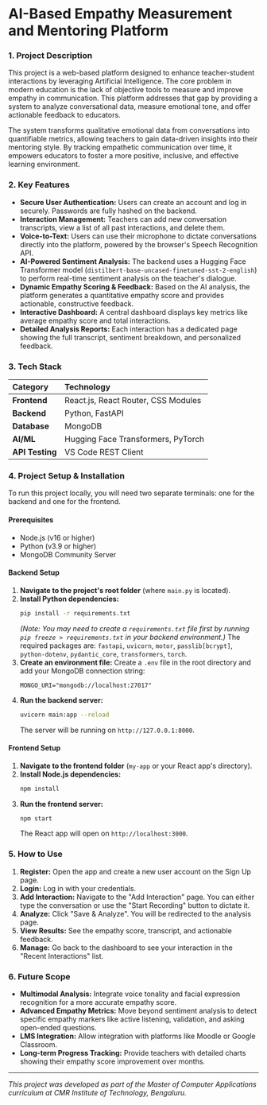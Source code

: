 # AI-Based Empathy Measurement and Mentoring Platform

### 1. Project Description

This project is a web-based platform designed to enhance teacher-student interactions by leveraging Artificial Intelligence. The core problem in modern education is the lack of objective tools to measure and improve empathy in communication. This platform addresses that gap by providing a system to analyze conversational data, measure emotional tone, and offer actionable feedback to educators.

The system transforms qualitative emotional data from conversations into quantifiable metrics, allowing teachers to gain data-driven insights into their mentoring style. By tracking empathetic communication over time, it empowers educators to foster a more positive, inclusive, and effective learning environment.

### 2. Key Features

-   **Secure User Authentication:** Users can create an account and log in securely. Passwords are fully hashed on the backend.
-   **Interaction Management:** Teachers can add new conversation transcripts, view a list of all past interactions, and delete them.
-   **Voice-to-Text:** Users can use their microphone to dictate conversations directly into the platform, powered by the browser's Speech Recognition API.
-   **AI-Powered Sentiment Analysis:** The backend uses a Hugging Face Transformer model (`distilbert-base-uncased-finetuned-sst-2-english`) to perform real-time sentiment analysis on the teacher's dialogue.
-   **Dynamic Empathy Scoring & Feedback:** Based on the AI analysis, the platform generates a quantitative empathy score and provides actionable, constructive feedback.
-   **Interactive Dashboard:** A central dashboard displays key metrics like average empathy score and total interactions.
-   **Detailed Analysis Reports:** Each interaction has a dedicated page showing the full transcript, sentiment breakdown, and personalized feedback.

### 3. Tech Stack

| Category      | Technology                                    |
| :------------ | :-------------------------------------------- |
| **Frontend** | React.js, React Router, CSS Modules           |
| **Backend** | Python, FastAPI                               |
| **Database** | MongoDB                                       |
| **AI/ML** | Hugging Face Transformers, PyTorch            |
| **API Testing**| VS Code REST Client                          |

### 4. Project Setup & Installation

To run this project locally, you will need two separate terminals: one for the backend and one for the frontend.

#### Prerequisites

-   Node.js (v16 or higher)
-   Python (v3.9 or higher)
-   MongoDB Community Server

#### Backend Setup

1.  **Navigate to the project's root folder** (where `main.py` is located).
2.  **Install Python dependencies:**
    ```bash
    pip install -r requirements.txt
    ```
    *(Note: You may need to create a `requirements.txt` file first by running `pip freeze > requirements.txt` in your backend environment.)*
    The required packages are: `fastapi`, `uvicorn`, `motor`, `passlib[bcrypt]`, `python-dotenv`, `pydantic_core`, `transformers`, `torch`.
3.  **Create an environment file:** Create a `.env` file in the root directory and add your MongoDB connection string:
    ```
    MONGO_URI="mongodb://localhost:27017"
    ```
4.  **Run the backend server:**
    ```bash
    uvicorn main:app --reload
    ```
    The server will be running on `http://127.0.0.1:8000`.

#### Frontend Setup

1.  **Navigate to the frontend folder** (`my-app` or your React app's directory).
2.  **Install Node.js dependencies:**
    ```bash
    npm install
    ```
3.  **Run the frontend server:**
    ```bash
    npm start
    ```
    The React app will open on `http://localhost:3000`.

### 5. How to Use

1.  **Register:** Open the app and create a new user account on the Sign Up page.
2.  **Login:** Log in with your credentials.
3.  **Add Interaction:** Navigate to the "Add Interaction" page. You can either type the conversation or use the "Start Recording" button to dictate it.
4.  **Analyze:** Click "Save & Analyze". You will be redirected to the analysis page.
5.  **View Results:** See the empathy score, transcript, and actionable feedback.
6.  **Manage:** Go back to the dashboard to see your interaction in the "Recent Interactions" list.

### 6. Future Scope

-   **Multimodal Analysis:** Integrate voice tonality and facial expression recognition for a more accurate empathy score.
-   **Advanced Empathy Metrics:** Move beyond sentiment analysis to detect specific empathy markers like active listening, validation, and asking open-ended questions.
-   **LMS Integration:** Allow integration with platforms like Moodle or Google Classroom.
-   **Long-term Progress Tracking:** Provide teachers with detailed charts showing their empathy score improvement over months.

---
*This project was developed as part of the Master of Computer Applications curriculum at CMR Institute of Technology, Bengaluru.*

